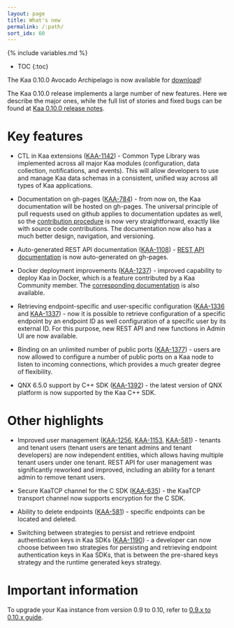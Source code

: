```yaml
---
layout: page
title: What's new
permalink: /:path/
sort_idx: 60
---
```

{% include variables.md %}

* TOC
{:toc}

The Kaa 0.10.0 Avocado Archipelago is now available for [download](http://www.kaaproject.org/download-kaa)!

The Kaa 0.10.0 release implements a large number of new features.
Here we describe the major ones, while the full list of stories and fixed bugs can be found at [Kaa 0.10.0 release notes](https://github.com/kaaproject/kaa/releases/tag/v0.10.0).

# Key features

* CTL in Kaa extensions ([KAA-1142](http://jira.kaaproject.org/browse/KAA-1142)) - Common Type Library was implemented across all major Kaa modules (configuration, data collection, notifications, and events). 
This will allow developers to use and manage Kaa data schemas in a consistent, unified way across all types of Kaa applications. 

* Documentation on gh-pages ([KAA-784](http://jira.kaaproject.org/browse/KAA-784)) - from now on, the Kaa documentation will be hosted on gh-pages. 
The universal principle of pull requests used on github applies to documentation updates as well, so the [contribution procedure]({{root_url}}Customization-guide/How-to-contribute/Contribution-guide/) is now very straightforward, exactly like with source code contributions. 
The documentation now also has a much better design, navigation, and versioning.

* Auto-generated REST API documentation ([KAA-1108](http://jira.kaaproject.org/browse/KAA-1108)) - [REST API documentation]({{root_url}}Programming-guide/Server-REST-APIs/) is now auto-generated on gh-pages.

* Docker deployment improvements ([KAA-1237](http://jira.kaaproject.org/browse/KAA-1237)) - improved capability to deploy Kaa in Docker, which is a feature contributed by a Kaa Community member. 
The [corresponding documentation]({{root_url}}Administration-guide/System-installation/Docker-deployment/) is also available.

* Retrieving endpoint-specific and user-specific configuration ([KAA-1336](http://jira.kaaproject.org/browse/KAA-1336) and [KAA-1337](http://jira.kaaproject.org/browse/KAA-1337)) - now it is possible to retrieve configuration of a specific endpoint by an endpoint ID as well configuration of a specific user by its external ID. 
For this purpose, new REST API and new functions in Admin UI are now available. 

* Binding on an unlimited number of public ports ([KAA-1377](http://jira.kaaproject.org/browse/KAA-1377)) - users are now allowed to configure a number of public ports on a Kaa node to listen to incoming connections, which provides a much greater degree of flexibility.

* QNX 6.5.0 support by C++ SDK ([KAA-1392](http://jira.kaaproject.org/browse/KAA-1392)) - the latest version of QNX platform is now supported by the Kaa C++ SDK.

# Other highlights

* Improved user management ([KAA-1256](http://jira.kaaproject.org/browse/KAA-1256), [KAA-1153](http://jira.kaaproject.org/browse/KAA-1153), [KAA-581](http://jira.kaaproject.org/browse/KAA-581)) - tenants and tenant users (tenant users are tenant admins and tenant developers) are now independent entities, which allows having multiple tenant users under one tenant. 
REST API for user management was significantly reworked and improved, including an ability for a tenant admin to remove tenant users.

* Secure KaaTCP channel for the C SDK ([KAA-635](http://jira.kaaproject.org/browse/KAA-635)) - the KaaTCP transport channel now supports encryption for the C SDK.

* Ability to delete endpoints ([KAA-581](http://jira.kaaproject.org/browse/KAA-581)) - specific endpoints can be located and deleted.

* Switching between strategies to persist and retrieve endpoint authentication keys in Kaa SDKs ([KAA-1190](http://jira.kaaproject.org/browse/KAA-1190)) - a developer can now choose between two strategies for persisting and retrieving endpoint authentication keys in Kaa SDKs, that is between the pre-shared keys strategy and the runtime generated keys strategy.

# Important information

To upgrade your Kaa instance from version 0.9 to 0.10, refer to [0.9.x to 0.10.x guide]({{root_url}}Administration-guide/Upgrading-your-instance/0.9.x-to-0.10.x/).
